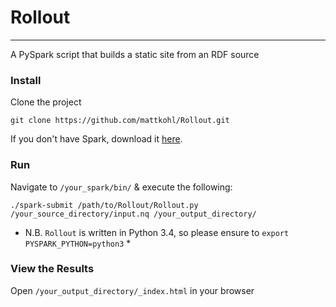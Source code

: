 # Rollout
---

A PySpark script that builds a static site from an RDF source

### Install

Clone the project

```git clone https://github.com/mattkohl/Rollout.git```
    
If you don't have Spark, download it [here](http://spark.apache.org/downloads.html).

### Run 

Navigate to `/your_spark/bin/` & execute the following:

```./spark-submit /path/to/Rollout/Rollout.py /your_source_directory/input.nq /your_output_directory/```

* N.B. `Rollout` is written in Python 3.4, so please ensure to `export PYSPARK_PYTHON=python3` *

### View the Results

Open `/your_output_directory/_index.html` in your browser